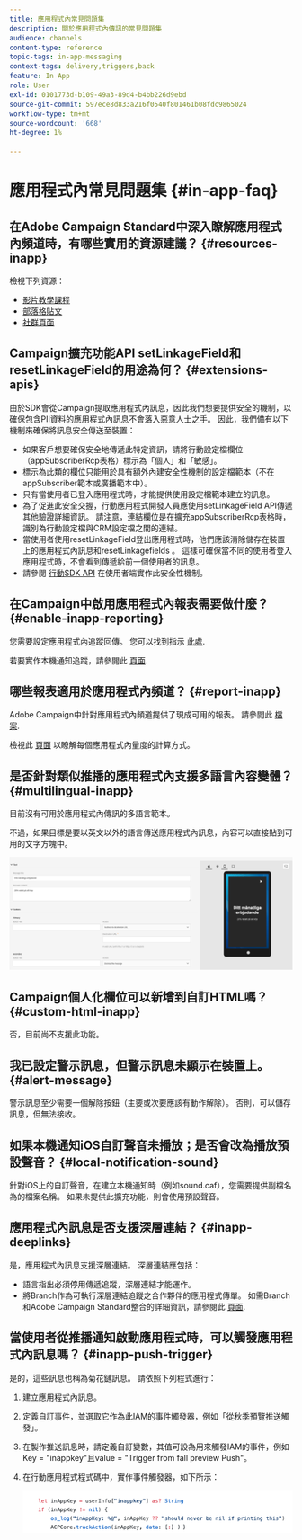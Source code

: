 ```yaml
---
title: 應用程式內常見問題集
description: 關於應用程式內傳訊的常見問題集
audience: channels
content-type: reference
topic-tags: in-app-messaging
context-tags: delivery,triggers,back
feature: In App
role: User
exl-id: 0101773d-b109-49a3-89d4-b4bb226d9ebd
source-git-commit: 597ece8d833a216f0540f801461b08fdc9865024
workflow-type: tm+mt
source-wordcount: '668'
ht-degree: 1%

---
```


# 應用程式內常見問題集 {#in-app-faq}

## 在Adobe Campaign Standard中深入瞭解應用程式內頻道時，有哪些實用的資源建議？ {#resources-inapp}

檢視下列資源：

* [影片教學課程](https://experienceleague.adobe.com/docs/campaign-standard-learn/tutorials/communication-channels/mobile/in-app/in-app-message-overview.html)
* [部落格貼文](https://theblog.adobe.com/get-more-out-of-the-new-in-app-message-channel-from-adobe-campaign/)
* [社群頁面](https://experienceleaguecommunities.adobe.com/t5/adobe-campaign-standard/ct-p/adobe-campaign-standard-community)

## Campaign擴充功能API setLinkageField和resetLinkageField的用途為何？ {#extensions-apis}

由於SDK會從Campaign提取應用程式內訊息，因此我們想要提供安全的機制，以確保包含PII資料的應用程式內訊息不會落入惡意人士之手。 因此，我們備有以下機制來確保將訊息安全傳送至裝置：

* 如果客戶想要確保安全地傳遞此特定資訊，請將行動設定檔欄位（appSubscriberRcp表格）標示為「個人」和「敏感」。
* 標示為此類的欄位只能用於具有額外內建安全性機制的設定檔範本（不在appSubscriber範本或廣播範本中）。
* 只有當使用者已登入應用程式時，才能提供使用設定檔範本建立的訊息。
* 為了促進此安全交握，行動應用程式開發人員應使用setLinkageField API傳遞其他驗證詳細資訊。 請注意，連結欄位是在擴充appSubscriberRcp表格時，識別為行動設定檔與CRM設定檔之間的連結。
* 當使用者使用resetLinkageField登出應用程式時，他們應該清除儲存在裝置上的應用程式內訊息和resetLinkagefields 。 這樣可確保當不同的使用者登入應用程式時，不會看到傳遞給前一個使用者的訊息。
* 請參閱 [行動SDK API](https://developer.adobe.com/client-sdks/documentation/adobe-campaign-standard/api-reference/) 在使用者端實作此安全性機制。

## 在Campaign中啟用應用程式內報表需要做什麼？ {#enable-inapp-reporting}

您需要設定應用程式內追蹤回傳。 您可以找到指示 [此處](../../administration/using/configuring-rules-launch.md#inapp-tracking-postback).

若要實作本機通知追蹤，請參閱此 [頁面](../../administration/using/local-tracking.md).

## 哪些報表適用於應用程式內頻道？ {#report-inapp}

Adobe Campaign中針對應用程式內頻道提供了現成可用的報表。 請參閱此 [檔案](../../reporting/using/in-app-report.md).

檢視此 [頁面](../../reporting/using/indicator-calculation.md#in-app-delivery) 以瞭解每個應用程式內量度的計算方式。

## 是否針對類似推播的應用程式內支援多語言內容變體？ {#multilingual-inapp}

目前沒有可用於應用程式內傳訊的多語言範本。

不過，如果目標是要以英文以外的語言傳送應用程式內訊息，內容可以直接貼到可用的文字方塊中。

![](assets/faq_inapp.png)

## Campaign個人化欄位可以新增到自訂HTML嗎？ {#custom-html-inapp}

否，目前尚不支援此功能。

## 我已設定警示訊息，但警示訊息未顯示在裝置上。 {#alert-message}

警示訊息至少需要一個解除按鈕（主要或次要應該有動作解除）。 否則，可以儲存訊息，但無法接收。

## 如果本機通知iOS自訂聲音未播放；是否會改為播放預設聲音？ {#local-notification-sound}

針對iOS上的自訂聲音，在建立本機通知時（例如sound.caf），您需要提供副檔名為的檔案名稱。 如果未提供此擴充功能，則會使用預設聲音。

## 應用程式內訊息是否支援深層連結？ {#inapp-deeplinks}

是，應用程式內訊息支援深層連結。 深層連結應包括：

* 語言指出必須停用傳遞追蹤，深層連結才能運作。
* 將Branch作為可執行深層連結追蹤之合作夥伴的應用程式傳單。 如需Branch和Adobe Campaign Standard整合的詳細資訊，請參閱此 [頁面](https://help.branch.io/using-branch/docs/adobe-campaign-standard-1).

## 當使用者從推播通知啟動應用程式時，可以觸發應用程式內訊息嗎？ {#inapp-push-trigger}

是的，這些訊息也稱為菊花鏈訊息。 請依照下列程式進行：

1. 建立應用程式內訊息。

1. 定義自訂事件，並選取它作為此IAM的事件觸發器，例如「從秋季預覽推送觸發」。

1. 在製作推送訊息時，請定義自訂變數，其值可設為用來觸發IAM的事件，例如Key = &quot;inappkey&quot;且value = &quot;Trigger from fall preview Push&quot;。

1. 在行動應用程式程式碼中，實作事件觸發器，如下所示：

   ![](assets/faq_inapp_2.png)
